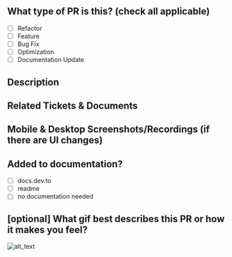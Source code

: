 <!--- Prepend PR title with [WIP] if work in progress. Remove when ready for review. -->

<!--- For a timely review/response, please avoid force-pushing additional commits if your PR already received reviews or comments -->

## What type of PR is this? (check all applicable)

- [ ] Refactor
- [ ] Feature
- [ ] Bug Fix
- [ ] Optimization
- [ ] Documentation Update

## Description

## Related Tickets & Documents

## Mobile & Desktop Screenshots/Recordings (if there are UI changes)

## Added to documentation?

- [ ] docs.dev.to
- [ ] readme
- [ ] no documentation needed

## [optional] What gif best describes this PR or how it makes you feel?

![alt_text](gif_link)
